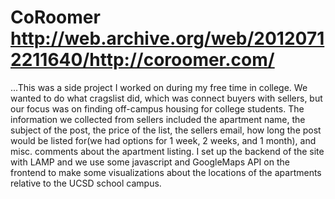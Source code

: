 CoRoomer
http://web.archive.org/web/20120712211640/http://coroomer.com/
========

...This was a side project I worked on during my free time in college. 
We wanted to do what cragslist did, which was connect buyers with sellers,
but our focus was on finding off-campus housing for college students.
The information we collected from sellers included the apartment name,
the subject of the post, the price of the list, the sellers email,
how long the post would be listed for(we had options for 1 week,
2 weeks, and 1 month), and misc. comments about the apartment listing.
I set up the backend of the site with LAMP and we use some javascript and GoogleMaps
API on the frontend to make some visualizations about the locations
of the apartments relative to the UCSD school campus.
